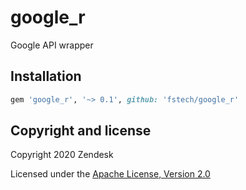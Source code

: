 # google_r

Google API wrapper

## Installation

```ruby
gem 'google_r', '~> 0.1', github: 'fstech/google_r'
```

## Copyright and license

Copyright 2020 Zendesk

Licensed under the [Apache License, Version 2.0](LICENSE)
